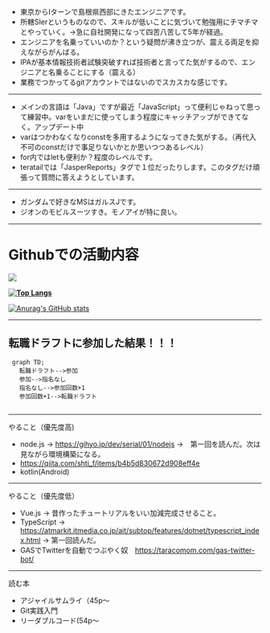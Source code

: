 - 東京からIターンで島根県西部にきたエンジニアです。
- 所轄SIerというものなので、スキルが低いことに気づいて勉強用にチマチマとやっていく。->急に自社開発になって四苦八苦して5年が経過。
- エンジニアを名乗っていいのか？という疑問が沸き立つが、震える両足を抑えながらがんばる。
- IPAが基本情報技術者試験突破すれば技術者と言ってた気がするので、エンジニアと名乗ることにする（震える）
- 業務でつかってるgitアカウントではないのでスカスカな感じです。

--- 
- メインの言語は「Java」ですが最近「JavaScript」って便利じゃねって思って練習中。varをいまだに使ってしまう程度にキャッチアップができてなく。アップデート中
- varはつかわなくなりconstを多用するようになってきた気がする。（再代入不可のconstだけで事足りないかとか思いつつあるレベル）
- for内ではletも便利か？程度のレベルです。
- teratailでは「JasperReports」タグで１位だったりします。このタグだけ頑張って質問に答えようとしています。

---- 

- ガンダムで好きなMSはガルスJです。
- ジオンのモビルスーツすき。モノアイが特に良い。

----

# Githubでの活動内容

![](https://github-profile-summary-cards.vercel.app/api/cards/profile-details?username=ababaSigrun&theme=vue)

**[![Top Langs](https://github-readme-stats.vercel.app/api/top-langs/?username=ababaSigrun
)](https://github.com/anuraghazra/github-readme-stats)**



[![Anurag's GitHub stats](https://github-readme-stats.vercel.app/api?username=ababaSigrun&theme=onedark&show_icons=true)](https://github.com/anuraghazra/github-readme-stats)


----
## 転職ドラフトに参加した結果！！！

```mermaid
 graph TD;
   転職ドラフト-->参加
   参加-->指名なし
   指名なし-->参加回数+1
   参加回数+1-->転職ドラフト
  

```
<!---
ababaSigrun/ababaSigrun is a ✨ special ✨ repository because its `README.md` (this file) appears on your GitHub profile.
You can click the Preview link to take a look at your changes.
--->
---

やること（優先度高)
- node.js -> https://gihyo.jp/dev/serial/01/nodejs ->　第一回を読んだ。次は見ながら環境構築になる。
- https://qiita.com/shti_f/items/b4b5d830672d908eff4e
- kotlin(Android)
---
やること（優先度低）
- Vue.js -> 昔作ったチュートリアルをいい加減完成させること。
- TypeScript -> https://atmarkit.itmedia.co.jp/ait/subtop/features/dotnet/typescript_index.html -> 第一回読んだ。
- GASでTwitterを自動でつぶやく奴　https://taracomom.com/gas-twitter-bot/

---
読む本
- アジャイルサムライ（45p～
- Git実践入門
- リーダブルコード(54p～

